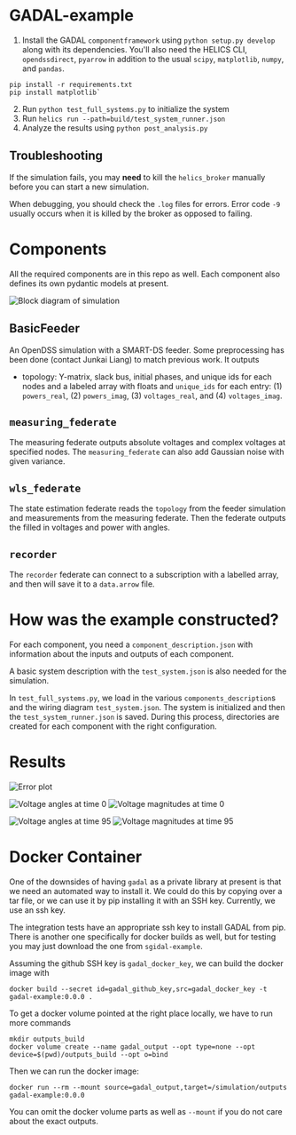 # GADAL-example


1. Install the GADAL `componentframework` using `python setup.py develop` along with its dependencies. You'll also need the HELICS CLI, `opendssdirect`, `pyarrow` in addition to the usual `scipy`, `matplotlib`, `numpy`, and `pandas`.
```
pip install -r requirements.txt
pip install matplotlib`
```
2. Run `python test_full_systems.py` to initialize the system
3. Run `helics run --path=build/test_system_runner.json`
4. Analyze the results using `python post_analysis.py`

## Troubleshooting

If the simulation fails, you may **need** to kill the `helics_broker` manually before you can start a new simulation.

When debugging, you should check the `.log` files for errors. Error code `-9` usually occurs when it is killed by the broker as opposed to failing.

# Components 

All the required components are in this repo as well. Each component
also defines its own pydantic models at present.

![Block diagram of simulation](sgidal-example.png)

## BasicFeeder

An OpenDSS simulation with a SMART-DS feeder. Some preprocessing has been done
(contact Junkai Liang) to match previous work. It outputs
- topology: Y-matrix, slack bus, initial phases, and unique ids for each nodes
and a labeled array with floats and `unique_ids` for each entry: (1)
`powers_real`, (2) `powers_imag`, (3) `voltages_real`, and (4) `voltages_imag`.

## `measuring_federate`

The measuring federate outputs absolute voltages and complex voltages at specified nodes. The `measuring_federate` can also add Gaussian
noise with given variance.

## `wls_federate`

The state estimation federate reads the `topology` from the feeder simulation
and measurements from the measuring federate. Then the federate outputs the
filled in voltages and power with angles.

## `recorder`

The `recorder` federate can connect to a subscription with a labelled array, and
then will save it to a `data.arrow` file.

# How was the example constructed?

For each component, you need a `component_description.json` with
information about the inputs and outputs of each component.

A basic system description with the `test_system.json` is also
needed for the simulation.

In `test_full_systems.py`, we load in the various `components_description`s and
the wiring diagram `test_system.json`. The system is initialized and then the
`test_system_runner.json` is saved. During this process, directories are created
for each component with the right configuration.

# Results

![Error plot](errors.png)

![Voltage angles at time 0](voltage_angles_0.png)
![Voltage magnitudes at time 0](voltage_magnitudes_0.png)

![Voltage angles at time 95](voltage_angles_95.png)
![Voltage magnitudes at time 95](voltage_magnitudes_95.png)

# Docker Container

One of the downsides of having `gadal` as a private library at present is that we need an automated
way to install it. We could do this by copying over a tar file, or we can use it by pip installing
it with an SSH key. Currently, we use an ssh key.

The integration tests have an appropriate ssh key to install GADAL from pip. There is another
one specifically for docker builds as well, but for testing you may just download the one from `sgidal-example`.

Assuming the github SSH key is `gadal_docker_key`, we can build the docker image with
```
docker build --secret id=gadal_github_key,src=gadal_docker_key -t gadal-example:0.0.0 .
```

To get a docker volume pointed at the right place locally, we have to run more commands
```
mkdir outputs_build
docker volume create --name gadal_output --opt type=none --opt device=$(pwd)/outputs_build --opt o=bind
```

Then we can run the docker image:
```
docker run --rm --mount source=gadal_output,target=/simulation/outputs gadal-example:0.0.0
```

You can omit the docker volume parts as well as `--mount` if you do not care about the exact outputs.

